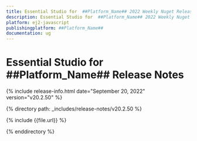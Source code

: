 ```yaml
---
title: Essential Studio for  ##Platform_Name## 2022 Weekly Nuget Release Release Notes  
description: Essential Studio for  ##Platform_Name## 2022 Weekly Nuget Release Release Notes  
platform: ej2-javascript
publishingplatform: ##Platform_Name##
documentation: ug
---
```


# Essential Studio for  ##Platform_Name##   Release Notes  

{% include release-info.html date="September 20, 2022"   version="v20.2.50" %} 

{% directory path: _includes/release-notes/v20.2.50 %}

{% include {{file.url}} %}

{% enddirectory %}
